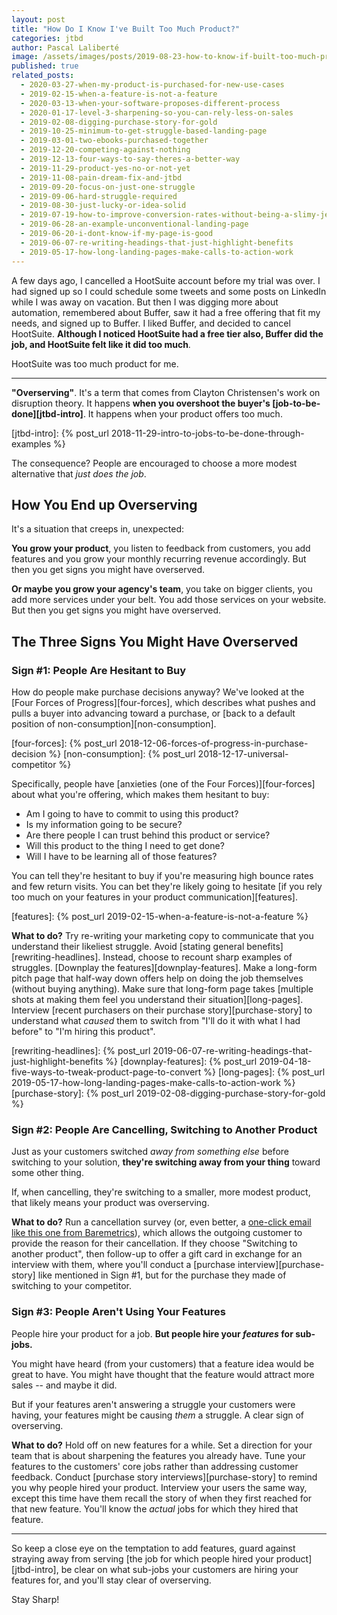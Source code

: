 ```yaml
---
layout: post
title: "How Do I Know I've Built Too Much Product?"
categories: jtbd
author: Pascal Laliberté
image: /assets/images/posts/2019-08-23-how-to-know-if-built-too-much-product-overserving.jpg
published: true
related_posts:
  - 2020-03-27-when-my-product-is-purchased-for-new-use-cases
  - 2019-02-15-when-a-feature-is-not-a-feature
  - 2020-03-13-when-your-software-proposes-different-process
  - 2020-01-17-level-3-sharpening-so-you-can-rely-less-on-sales
  - 2019-02-08-digging-purchase-story-for-gold
  - 2019-10-25-minimum-to-get-struggle-based-landing-page
  - 2019-03-01-two-ebooks-purchased-together
  - 2019-12-20-competing-against-nothing
  - 2019-12-13-four-ways-to-say-theres-a-better-way
  - 2019-11-29-product-yes-no-or-not-yet
  - 2019-11-08-pain-dream-fix-and-jtbd
  - 2019-09-20-focus-on-just-one-struggle
  - 2019-09-06-hard-struggle-required
  - 2019-08-30-just-lucky-or-idea-solid
  - 2019-07-19-how-to-improve-conversion-rates-without-being-a-slimy-jerk
  - 2019-06-28-an-example-unconventional-landing-page
  - 2019-06-20-i-dont-know-if-my-page-is-good
  - 2019-06-07-re-writing-headings-that-just-highlight-benefits
  - 2019-05-17-how-long-landing-pages-make-calls-to-action-work
---
```


A few days ago, I cancelled a HootSuite account before my trial was over. I had signed up so I could schedule some tweets and some posts on LinkedIn while I was away on vacation. But then I was digging more about automation, remembered about Buffer, saw it had a free offering that fit my needs, and signed up to Buffer. I liked Buffer, and decided to cancel HootSuite. **Although I noticed HootSuite had a free tier also, Buffer did the job, and HootSuite felt like it did too much**.

HootSuite was too much product for me.

[@SharpenPage]: https://twitter.com/SharpenPage

---

**"Overserving"**. It's a term that comes from Clayton Christensen's work on disruption theory. It happens **when you overshoot the buyer's [job-to-be-done][jtbd-intro]**. It happens when your product offers too much.

[jtbd-intro]: {% post_url 2018-11-29-intro-to-jobs-to-be-done-through-examples %}

The consequence? People are encouraged to choose a more modest alternative that _just does the job_.

## How You End up Overserving

It's a situation that creeps in, unexpected:

**You grow your product**, you listen to feedback from customers, you add features and you grow your monthly recurring revenue accordingly. But then you get signs you might have overserved.

**Or maybe you grow your agency's team**, you take on bigger clients, you add more services under your belt. You add those services on your website. But then you get signs you might have overserved.

## The Three Signs You Might Have Overserved

### Sign #1: People Are Hesitant to Buy

How do people make purchase decisions anyway? We've looked at the [Four Forces of Progress][four-forces], which describes what pushes and pulls a buyer into advancing toward a purchase, or [back to a default position of non-consumption][non-consumption].

[four-forces]: {% post_url 2018-12-06-forces-of-progress-in-purchase-decision %}
[non-consumption]: {% post_url 2018-12-17-universal-competitor %}

Specifically, people have [anxieties (one of the Four Forces)][four-forces] about what you're offering, which makes them hesitant to buy:

* Am I going to have to commit to using this product?
* Is my information going to be secure?
* Are there people I can trust behind this product or service?
* Will this product to the thing I need to get done?
* Will I have to be learning all of those features?

You can tell they're hesitant to buy if you're measuring high bounce rates and few return visits. You can bet they're likely going to hesitate [if you rely too much on your features in your product communication][features].

[features]: {% post_url 2019-02-15-when-a-feature-is-not-a-feature %}

**What to do?** Try re-writing your marketing copy to communicate that you understand their likeliest struggle. Avoid [stating general benefits][rewriting-headlines]. Instead, choose to recount sharp examples of struggles. [Downplay the features][downplay-features]. Make a long-form pitch page that half-way down offers help on doing the job themselves (without buying anything). Make sure that long-form page takes [multiple shots at making them feel you understand their situation][long-pages]. Interview [recent purchasers on their purchase story][purchase-story] to understand what _caused_ them to switch from "I'll do it with what I had before" to "I'm hiring this product".

[rewriting-headlines]: {% post_url 2019-06-07-re-writing-headings-that-just-highlight-benefits %}
[downplay-features]: {% post_url 2019-04-18-five-ways-to-tweak-product-page-to-convert %}
[long-pages]: {% post_url 2019-05-17-how-long-landing-pages-make-calls-to-action-work %}
[purchase-story]: {% post_url 2019-02-08-digging-purchase-story-for-gold %}

### Sign #2: People Are Cancelling, Switching to Another Product

Just as your customers switched _away from something else_ before switching to your solution, **they're switching away from your thing** toward some other thing.

If, when cancelling, they're switching to a smaller, more modest product, that likely means your product was overserving.

**What to do?** Run a cancellation survey (or, even better, a [one-click email like this one from Baremetrics][cancellation-insights]), which allows the outgoing customer to provide the reason for their cancellation. If they choose "Switching to another product", then follow-up to offer a gift card in exchange for an interview with them, where you'll conduct a [purchase interview][purchase-story] like mentioned in Sign #1, but for the purchase they made of switching to your competitor.

[cancellation-insights]: https://baremetrics.com/features/cancellation-insights

### Sign #3: People Aren't Using Your Features

People hire your product for a job. **But people hire your _features_ for sub-jobs.**

You might have heard (from your customers) that a feature idea would be great to have. You might have thought that the feature would attract more sales -- and maybe it did.

But if your features aren't answering a struggle your customers were having, your features might be causing _them_ a struggle. A clear sign of overserving.

**What to do?** Hold off on new features for a while. Set a direction for your team that is about sharpening the features you already have. Tune your features to the customers' core jobs rather than addressing customer feedback. Conduct [purchase story interviews][purchase-story] to remind you why people hired your product. Interview your users the same way, except this time have them recall the story of when they first reached for that new feature. You'll know the _actual_ jobs for which they hired that feature.

---

So keep a close eye on the temptation to add features, guard against straying away from serving [the job for which people hired your product][jtbd-intro], be clear on what sub-jobs your customers are hiring your features for, and you'll stay clear of overserving.

Stay Sharp!

